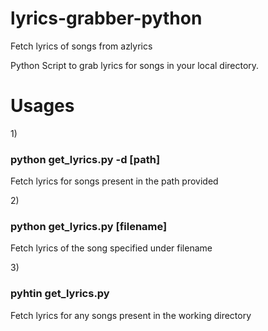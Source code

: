 lyrics-grabber-python
=====================

Fetch lyrics of songs from azlyrics

Python Script to grab lyrics for songs in your local directory. 

<h1>Usages</h1>
1) <h3>python get_lyrics.py -d [path]</h3>
  
  Fetch lyrics for songs present in the path provided

2)<h3> python get_lyrics.py [filename]</h3>
  
  Fetch lyrics of the song specified under filename

3)<h3> pyhtin get_lyrics.py </h3>

  Fetch lyrics for any songs present in the working directory
  
